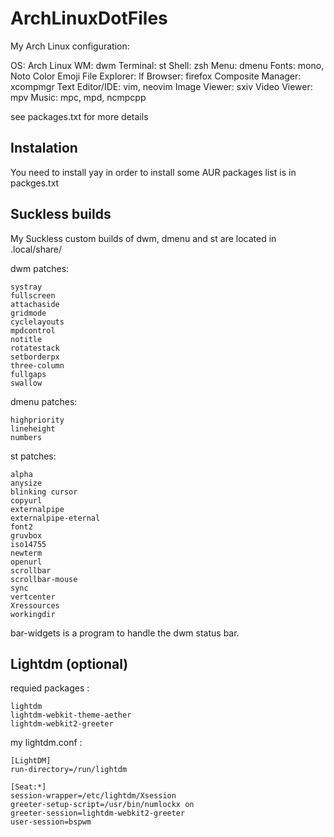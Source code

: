 # ArchLinuxDotFiles
My Arch Linux configuration:

OS: Arch Linux
WM: dwm
Terminal: st
Shell: zsh
Menu: dmenu
Fonts: mono, Noto Color Emoji
File Explorer: lf
Browser: firefox
Composite Manager: xcompmgr
Text Editor/IDE: vim, neovim
Image Viewer: sxiv
Video Viewer: mpv
Music: mpc, mpd, ncmpcpp

see packages.txt for more details

## Instalation
You need to install yay in order to install some AUR packages
list is in packges.txt

## Suckless builds
My Suckless custom builds of dwm, dmenu and st are located in .local/share/

dwm patches:
```
systray
fullscreen
attachaside
gridmode
cyclelayouts
mpdcontrol
notitle
rotatestack
setborderpx
three-column
fullgaps
swallow
```

dmenu patches:
```
highpriority
lineheight
numbers
```

st patches:
```
alpha
anysize
blinking cursor
copyurl
externalpipe
externalpipe-eternal
font2
gruvbox
iso14755
newterm
openurl
scrollbar
scrollbar-mouse
sync
vertcenter
Xressources
workingdir
```

bar-widgets is a program to handle the dwm status bar.

## Lightdm (optional)

requied packages :
```
lightdm
lightdm-webkit-theme-aether
lightdm-webkit2-greeter
```

my lightdm.conf :
```
[LightDM]
run-directory=/run/lightdm

[Seat:*]
session-wrapper=/etc/lightdm/Xsession
greeter-setup-script=/usr/bin/numlockx on
greeter-session=lightdm-webkit2-greeter
user-session=bspwm
```
